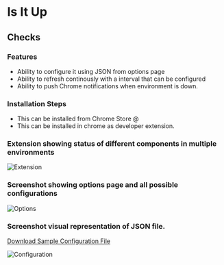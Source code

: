# Is It Up
## Checks 

### Features

* Ability to configure it using JSON from options page
* Ability to refresh continously with a interval that can be configured
* Ability to push Chrome notifications when environment is down.

### Installation Steps
* This can be installed from Chrome Store @
* This can be installed in chrome as developer extension.

### Extension showing status of different components in multiple environments

![Extension](https://github.com/NaveenGurram/IsItUp/blob/master/screenshots/Extension.png "Extension")

### Screenshot showing options page and all possible configurations

![Options](https://github.com/NaveenGurram/IsItUp/blob/master/screenshots/Options.png "Options Page")

### Screenshot visual representation of JSON file.
[Download Sample Configuration File](./conf/defaultConf.json)

![Configuration](https://github.com/NaveenGurram/IsItUp/blob/master/screenshots/ConfigurationJson.png?raw=true "Configuration Json Visual Representation")

